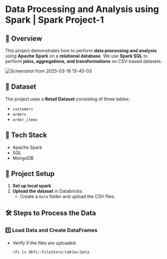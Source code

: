 # Data Processing and Analysis using Spark | Spark Project-1  


## 📌 Overview  
This project demonstrates how to perform **data processing and analysis** using **Apache Spark** on a **relational database**. We use **Spark SQL** to perform **joins, aggregations, and transformations** on CSV-based datasets.  

![Screenshot from 2025-03-16 13-45-03](https://github.com/user-attachments/assets/ef7c367e-9ec2-4402-8053-70a04c56f2f6)



## 📂 Dataset  
The project uses a **Retail Dataset** consisting of three tables:  
- `customers`  
- `orders`  
- `order_items`  

## 🔧 Tech Stack  
- Apache Spark  
- SQL  
- MongoDB  

## 🚀 Project Setup  
1. **Set up local spark**    
2. **Upload the dataset** in Databricks:  
   - Create a `Data` folder and upload the CSV files.  

## 🛠️ Steps to Process the Data  
### **1️⃣ Load Data and Create DataFrames**  
- Verify if the files are uploaded:  
  ```python
  %fs ls dbfs:/FileStore/tables/Data

